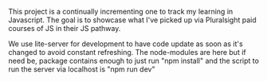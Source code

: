 This project is a continually incrementing one to track my learning in Javascript. The goal is to showcase what I've picked up via Pluralsight paid courses of JS in their JS pathway.

We use lite-server for development to have code update as soon as it's changed to avoid constant refreshing. The node-modules are here but if need be, package contains enough to just run "npm install" and the script to run the server via localhost is "npm run dev"
